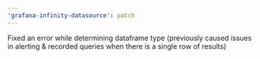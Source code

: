 ```yaml
---
'grafana-infinity-datasource': patch
---
```


Fixed an error while determining dataframe type (previously caused issues in alerting & recorded queries when there is a single row of results)
